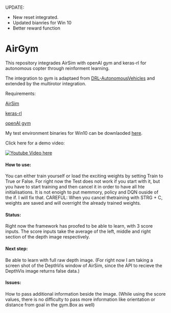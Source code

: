 UPDATE: 
- New reset integrated.
- Updated bianries for Win 10
- Better reward function

# AirGym
This repository integrades AirSim with openAI gym and keras-rl for autonomous copter through reinforment learning.

The integration to gym is adaptaed from [DRL-AutonomousVehicles](https://github.com/kaihuchen/DRL-AutonomousVehicles) and extended by the multirotor integration.

Requirements:

[AirSim](https://github.com/Microsoft/AirSim)

[keras-rl](https://github.com/matthiasplappert/keras-rl)

[openAI gym](https://github.com/openai/gym)


My test environment binaries for Win10 can be downlaoded [here](https://drive.google.com/open?id=0ByG_CWp-MUNNTjg2cllsMGhRbDg).

Click here for a demo video:

[![Youtube Video here](https://img.youtube.com/vi/ZE5hPHqJC64/0.jpg)](https://youtu.be/ZE5hPHqJC64)

#### How to use:
You can either train yourself or load the exciting weights by setting Train to True or False. 
For right now the Test does not work if you start with it, but you have to start training and then cancel it in order to have all hte initialisations. It is not enoigh to put memmory, policy and DQN ouside of the if. I will fix that.
CAREFUL: When you cancel thetraining with STRG + C, weights are saved and will overright the already trained weights.


#### Status:
Right now the framework has proofed to be able to learn, with 3 score inputs. The score inputs take the average of the left, middle and right section of the depth image respectively. 

#### Next step: 
Be able to learn with full raw depth image. (For right now I am taking a screen shot of the DepthVis window of AirSim, since the API to recieve the DepthVis image returns false data.)

#### Issues:
How to pass additional information beside the image. (While using the score values, there is no difficulty to pass more information like orientation or distance from goal in the gym.Box as well)

